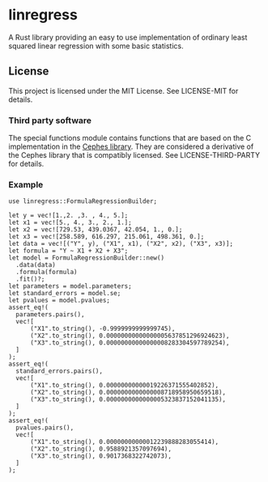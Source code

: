 # linregress
A Rust library providing an easy to use implementation of ordinary
least squared linear regression with some basic statistics.

## License
This project is licensed under the MIT License.
See LICENSE-MIT for details.

### Third party software
The special functions module contains functions that are based on the
C implementation in the [Cephes library](http://www.netlib.org/cephes/).
They are considered a derivative of the Cephes library that is compatibly licensed.
See LICENSE-THIRD-PARTY for details.

### Example

```rust,no_run
use linregress::FormulaRegressionBuilder;

let y = vec![1.,2. ,3. , 4., 5.];
let x1 = vec![5., 4., 3., 2., 1.];
let x2 = vec![729.53, 439.0367, 42.054, 1., 0.];
let x3 = vec![258.589, 616.297, 215.061, 498.361, 0.];
let data = vec![("Y", y), ("X1", x1), ("X2", x2), ("X3", x3)];
let formula = "Y ~ X1 + X2 + X3";
let model = FormulaRegressionBuilder::new()
  .data(data)
  .formula(formula)
  .fit()?;
let parameters = model.parameters;
let standard_errors = model.se;
let pvalues = model.pvalues;
assert_eq!(
  parameters.pairs(),
  vec![
      ("X1".to_string(), -0.9999999999999745),
      ("X2".to_string(), 0.00000000000000005637851296924623),
      ("X3".to_string(), 0.00000000000000008283304597789254),
  ]
);
assert_eq!(
  standard_errors.pairs(),
  vec![
      ("X1".to_string(), 0.00000000000019226371555402852),
      ("X2".to_string(), 0.0000000000000008718958950659518),
      ("X3".to_string(), 0.0000000000000005323837152041135),
  ]
);
assert_eq!(
  pvalues.pairs(),
  vec![
      ("X1".to_string(), 0.00000000000012239888283055414),
      ("X2".to_string(), 0.9588921357097694),
      ("X3".to_string(), 0.9017368322742073),
  ]
);
```

